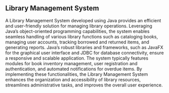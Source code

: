 ## Library Management System
A Library Management System developed using Java provides an efficient and user-friendly solution for managing library operations. Leveraging Java’s object-oriented programming capabilities, the system enables seamless handling of various library functions such as cataloging books, managing user accounts, tracking borrowed and returned items, and generating reports. Java’s robust libraries and frameworks, such as JavaFX for the graphical user interface and JDBC for database connectivity, ensure a responsive and scalable application. The system typically features modules for book inventory management, user registration and authentication, and automated notifications for overdue items. By implementing these functionalities, the Library Management System enhances the organization and accessibility of library resources, streamlines administrative tasks, and improves the overall user experience.
